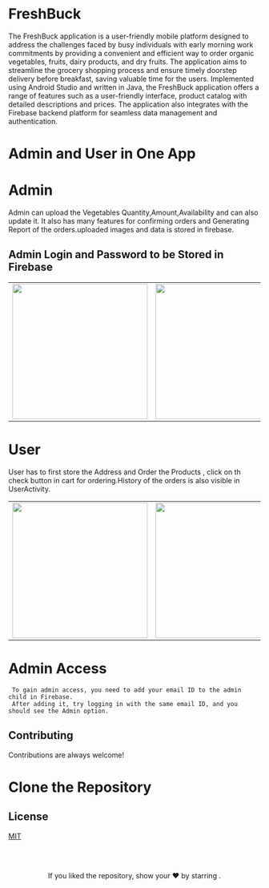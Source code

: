 # FreshBuck

The FreshBuck application is a user-friendly mobile platform designed to address the 
challenges faced by busy individuals with early morning work commitments by providing 
a convenient and efficient way to order organic vegetables, fruits, dairy products, and dry 
fruits. The application aims to streamline the grocery shopping process and ensure timely 
doorstep delivery before breakfast, saving valuable time for the users. Implemented using 
Android Studio and written in Java, the FreshBuck application offers a range of features 
such as a user-friendly interface, product catalog with detailed descriptions and prices. The 
application also integrates with the Firebase backend platform for seamless data 
management and authentication.
  
  # Admin and User in One App

  # Admin 
  Admin can upload the Vegetables Quantity,Amount,Availability and can also update it. It also has many features for confirming orders and Generating Report of the 
  orders.uploaded images and data is stored in firebase.

  ## Admin Login and Password to be Stored in Firebase
  
  <table>
  <tr>
    <td><img src="screenshots/01" width=270 height=auto></td>
    <td><img src="screenshots/02" width=270 height=auto></td>
    <td><img src="screenshots/03" width=270 height=auto></td>
    <td><img src="screenshots/04" width=270 height=auto></td>
    <td><img src="screenshots/05" width=270 height=auto></td>
  </tr>
 </table>

 # User
 User has to first store the Address and Order the Products , click on th check button in cart for ordering.History of the orders is also visible in UserActivity.  
<table>
  <tr>
    <td><img src="screenshots/" width=270 height=auto></td>
    <td><img src="screenshots/" width=270 height=auto></td>
    <td><img src="screenshots/" width=270 height=auto></td>
  </tr>
 </table>

# Admin Access 

```
 To gain admin access, you need to add your email ID to the admin child in Firebase.
 After adding it, try logging in with the same email ID, and you should see the Admin option.
```

##  Contributing

Contributions are always welcome!


# Clone the Repository

##  License

[MIT](https://choosealicense.com/licenses/mit/)

<br/>
<br/>

<p align="center">If you liked the repository, show your  ❤️  by starring .</p>



